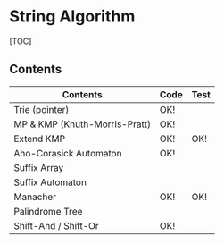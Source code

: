 # String Algorithm



[TOC]



## Contents

| Contents                      | Code | Test |
| ----------------------------- | ---- | ---- |
| Trie (pointer)                | OK!  |      |
| MP & KMP (Knuth-Morris-Pratt) | OK!  |      |
| Extend KMP                    | OK!  | OK!  |
| Aho-Corasick Automaton        | OK!  |      |
| Suffix Array                  |      |      |
| Suffix Automaton              |      |      |
| Manacher                      | OK!  | OK!  |
| Palindrome Tree               |      |      |
| Shift-And / Shift-Or          | OK!  |      |
